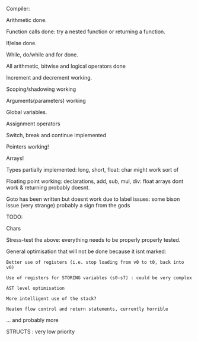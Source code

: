 Compiler:

Arithmetic done.

Function calls done: try a nested function or returning a function.

If/else done.

While, do/while and for done.

All arithmetic, bitwise and logical operators done

Increment and decrement working.

Scoping/shadowing working

Arguments(parameters) working

Global variables.

Assignment operators

Switch, break and continue implemented

Pointers working!

Arrays!

Types partially implemented: long, short, float: char might work sort of

Floating point working: declarations, add, sub, mul, div: float arrays dont work & returning probably doesnt.

Goto has been written but doesnt work due to label issues: some bison issue (very strange) probably a sign from the gods

TODO:

Chars

Stress-test the above: everything needs to be properly properly tested.

General optimisation that will not be done because it isnt marked:
	
	Better use of registers (i.e. stop loading from v0 to t0, back into v0)
	
	Use of registers for STORING variables (s0-s7) : could be very complex
	
	AST level optimisation
	
	More intelligent use of the stack?
	
	Neaten flow control and return statements, currently horrible

... and probably more

STRUCTS : very low priority
